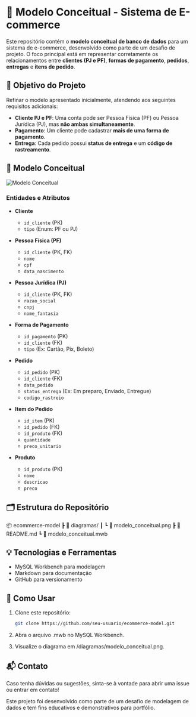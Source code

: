 # 🛒 Modelo Conceitual - Sistema de E-commerce

Este repositório contém o **modelo conceitual de banco de dados** para um sistema de e-commerce, desenvolvido como parte de um desafio de projeto. O foco principal está em representar corretamente os relacionamentos entre **clientes (PJ e PF)**, **formas de pagamento**, **pedidos**, **entregas** e **itens de pedido**.

## 🎯 Objetivo do Projeto

Refinar o modelo apresentado inicialmente, atendendo aos seguintes requisitos adicionais:

- **Cliente PJ e PF**: Uma conta pode ser Pessoa Física (PF) ou Pessoa Jurídica (PJ), mas **não ambas simultaneamente**.
- **Pagamento**: Um cliente pode cadastrar **mais de uma forma de pagamento**.
- **Entrega**: Cada pedido possui **status de entrega** e um **código de rastreamento**.

## 🧩 Modelo Conceitual

![Modelo Conceitual](./diagramas/modelo_conceitual.png)

### Entidades e Atributos

- **Cliente**
  - `id_cliente` (PK)
  - `tipo` (Enum: PF ou PJ)

- **Pessoa Física (PF)**
  - `id_cliente` (PK, FK)
  - `nome`
  - `cpf`
  - `data_nascimento`

- **Pessoa Jurídica (PJ)**
  - `id_cliente` (PK, FK)
  - `razao_social`
  - `cnpj`
  - `nome_fantasia`

- **Forma de Pagamento**
  - `id_pagamento` (PK)
  - `id_cliente` (FK)
  - `tipo` (Ex: Cartão, Pix, Boleto)

- **Pedido**
  - `id_pedido` (PK)
  - `id_cliente` (FK)
  - `data_pedido`
  - `status_entrega` (Ex: Em preparo, Enviado, Entregue)
  - `codigo_rastreio`

- **Item do Pedido**
  - `id_item` (PK)
  - `id_pedido` (FK)
  - `id_produto` (FK)
  - `quantidade`
  - `preco_unitario`

- **Produto**
  - `id_produto` (PK)
  - `nome`
  - `descricao`
  - `preco`

## 🗂️ Estrutura do Repositório

📦 ecommerce-model
┣ 📂 diagramas/
┃ ┗ 📄 modelo_conceitual.png
┣ 📄 README.md
┗ 📄 modelo_conceitual.mwb

## 💡 Tecnologias e Ferramentas

- MySQL Workbench para modelagem
- Markdown para documentação
- GitHub para versionamento

## 🚀 Como Usar

1. Clone este repositório:
   ```bash
   git clone https://github.com/seu-usuario/ecommerce-model.git
2. Abra o arquivo .mwb no MySQL Workbench.

3. Visualize o diagrama em /diagramas/modelo_conceitual.png.

## 📬 Contato
Caso tenha dúvidas ou sugestões, sinta-se à vontade para abrir uma issue ou entrar em contato!

Este projeto foi desenvolvido como parte de um desafio de modelagem de dados e tem fins educativos e demonstrativos para portfólio.
